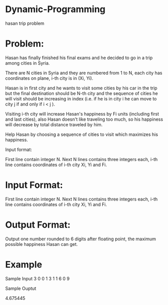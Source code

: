  # Dynamic-Programming
 hasan trip problem
 
 # Problem:
 Hasan has finally finished his final exams and he decided to go in a trip among cities in Syria.

There are N cities in Syria and they are numbered from 1 to N, each city has coordinates on plane, i-th city is in (Xi, Yi).

Hasan is in first city and he wants to visit some cities by his car in the trip but the final destination should be N-th city and the sequence of cities he will visit should be increasing in index (i.e. if he is in city i he can move to city j if and only if i < j ).

Visiting i-th city will increase Hasan's happiness by Fi units (including first and last cities), also Hasan doesn't like traveling too much, so his happiness will decrease by total distance traveled by him.

Help Hasan by choosing a sequence of cities to visit which maximizes his happiness.

Input format:

First line contain integer N.
Next N lines contains three integers each, i-th line contains coordinates of i-th city Xi, Yi and Fi.

# Input Format:
First line contain integer N.
Next N lines contains three integers each, i-th line contains coordinates of i-th city Xi, Yi and Fi.

# Output Format:
Output one number rounded to 6 digits after floating point, the maximum possible happiness Hasan can get.

# Example
Sample Input
3
0 0 1
3 1 1
6 0 9

Sample Ouptut

4.675445
